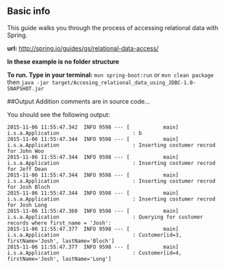 ## Basic info

This guide walks you through the process of accessing relational data with Spring.

**url:** http://spring.io/guides/gs/relational-data-access/

**In these example is no folder structure**

**To run. Type in your terminal:** ```mvn spring-boot:run``` or ```mvn clean package``` then ```java -jar target/Accesing_relational_data_using_JDBC-1.0-SNAPSHOT.jar```


##Output
Addition comments are in source code...

You should see the following output:
```2015-11-06 11:55:47.248  INFO 9598 --- [           main] i.s.a.Application                        : Creating tables
2015-11-06 11:55:47.342  INFO 9598 --- [           main] i.s.a.Application                        : b
2015-11-06 11:55:47.344  INFO 9598 --- [           main] i.s.a.Application                        : Inserting costumer recrod for John Woo
2015-11-06 11:55:47.344  INFO 9598 --- [           main] i.s.a.Application                        : Inserting costumer recrod for Jeff Dean
2015-11-06 11:55:47.344  INFO 9598 --- [           main] i.s.a.Application                        : Inserting costumer recrod for Josh Bloch
2015-11-06 11:55:47.344  INFO 9598 --- [           main] i.s.a.Application                        : Inserting costumer recrod for Josh Long
2015-11-06 11:55:47.360  INFO 9598 --- [           main] i.s.a.Application                        : Querying for customer records where first_name = 'Josh':
2015-11-06 11:55:47.377  INFO 9598 --- [           main] i.s.a.Application                        : Customer[id=3, firstName='Josh', lastName='Bloch']
2015-11-06 11:55:47.377  INFO 9598 --- [           main] i.s.a.Application                        : Customer[id=4, firstName='Josh', lastName='Long']
```

